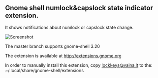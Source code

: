 ## Gnome shell numlock&capslock state indicator extension.

It shows notifications about numlock or capslock state change.

![Screenshot](https://github.com/kazysmaster/gnome-shell-extension-lockkeys/raw/master/screenshot.png)

The master branch supports gnome-shell 3.20

The extension is available at http://extensions.gnome.org

In order to manually install this extension, copy lockkeys@vaina.lt to the:
~/.local/share/gnome-shell/extensions
